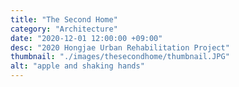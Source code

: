 ```yaml
---
title: "The Second Home"
category: "Architecture"
date: "2020-12-01 12:00:00 +09:00"
desc: "2020 Hongjae Urban Rehabilitation Project"
thumbnail: "./images/thesecondhome/thumbnail.JPG"
alt: "apple and shaking hands"
---
```



